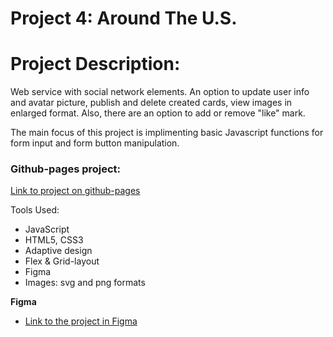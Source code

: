 # Project 4: Around The U.S.

# Project Description:

Web service with social network elements. An option to update user info and avatar picture, publish and delete created cards, view images in enlarged format. Also, there are an option to add or remove "like" mark.

The main focus of this project is implimenting basic Javascript functions for form input and form button manipulation.

### Github-pages project:



[Link to project on github-pages](https://pavel-lantsman.github.io/web_project_4/)

Tools Used:
* JavaScript
* HTML5, CSS3
* Adaptive design
* Flex & Grid-layout
* Figma
* Images: svg and png formats

**Figma**

* [Link to the project in Figma](https://www.figma.com/file/SurN1jaeEQIhuZEDMhmWWf/Sprint-4-Around-The-U.S.-desktop-mobile?node-id=0%3A1)

